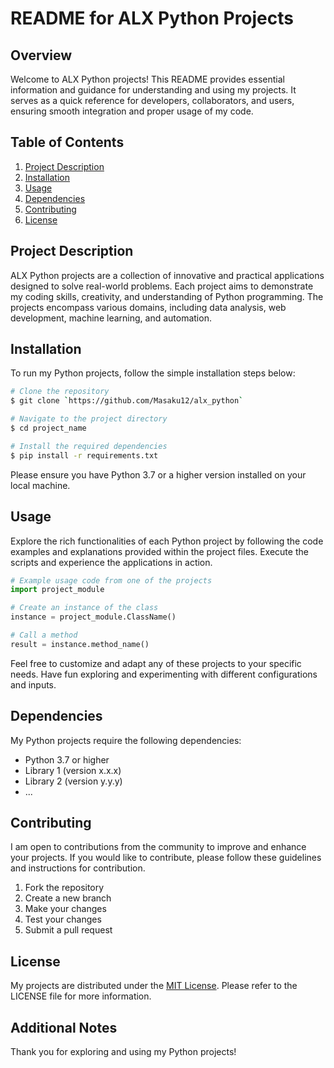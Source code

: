 # README for ALX Python Projects

## Overview

Welcome to ALX Python projects! This README provides essential information and guidance for understanding and using my projects. It serves as a quick reference for developers, collaborators, and users, ensuring smooth integration and proper usage of my code.

## Table of Contents

1. [Project Description](#project-description)
2. [Installation](#installation)
3. [Usage](#usage)
4. [Dependencies](#dependencies)
5. [Contributing](#contributing)
6. [License](#license)

## Project Description

ALX Python projects are a collection of innovative and practical applications designed to solve real-world problems. Each project aims to demonstrate my coding skills, creativity, and understanding of Python programming. The projects encompass various domains, including data analysis, web development, machine learning, and automation.

## Installation

To run my Python projects, follow the simple installation steps below:

```bash
# Clone the repository
$ git clone `https://github.com/Masaku12/alx_python`

# Navigate to the project directory
$ cd project_name

# Install the required dependencies
$ pip install -r requirements.txt
```

Please ensure you have Python 3.7 or a higher version installed on your local machine.

## Usage

Explore the rich functionalities of each Python project by following the code examples and explanations provided within the project files. Execute the scripts and experience the applications in action.

```python
# Example usage code from one of the projects
import project_module

# Create an instance of the class
instance = project_module.ClassName()

# Call a method
result = instance.method_name()
```

Feel free to customize and adapt any of these projects to your specific needs. Have fun exploring and experimenting with different configurations and inputs.

## Dependencies

My Python projects require the following dependencies:

- Python 3.7 or higher
- Library 1 (version x.x.x)
- Library 2 (version y.y.y)
- ...

## Contributing

I am open to contributions from the community to improve and enhance your projects. If you would like to contribute, please follow these guidelines and instructions for contribution.

1. Fork the repository
2. Create a new branch
3. Make your changes
4. Test your changes
5. Submit a pull request

## License

My projects are distributed under the [MIT License](LICENSE). Please refer to the LICENSE file for more information.

## Additional Notes

Thank you for exploring and using my Python projects!
